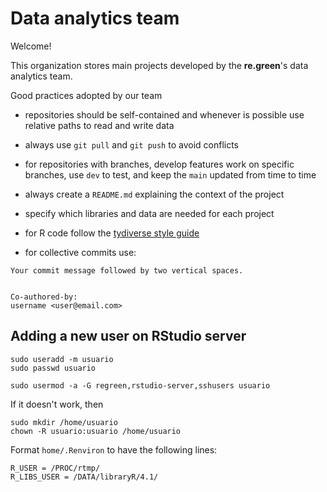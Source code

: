 # Data analytics team

Welcome! 

This organization stores main projects developed by the **re.green**'s data analytics team. 

Good practices adopted by our team

- repositories should be self-contained and whenever is possible use relative paths to read and write data
- always use `git pull` and `git push` to avoid conflicts
- for repositories with branches, develop features work on specific branches, use `dev` to test, and keep the `main` updated from time to time
- always create a `README.md` explaining the context of the project
- specify which libraries and data are needed for each project
- for R code follow the [tydiverse style guide](https://style.tidyverse.org/index.html)

- for collective commits use: 

```
Your commit message followed by two vertical spaces.


Co-authored-by:
username <user@email.com>
```

## Adding a new user on RStudio server

```
sudo useradd -m usuario
sudo passwd usuario

sudo usermod -a -G regreen,rstudio-server,sshusers usuario
```

If it doesn't work, then

```
sudo mkdir /home/usuario
chown -R usuario:usuario /home/usuario
```

Format `home/.Renviron` to have the following lines:

```
R_USER = /PROC/rtmp/
R_LIBS_USER = /DATA/libraryR/4.1/
```
